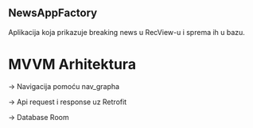 ## NewsAppFactory

Aplikacija koja prikazuje breaking news u RecView-u i sprema ih u bazu.



# MVVM Arhitektura

-> Navigacija pomoću nav_grapha

-> Api request i response uz Retrofit

-> Database Room 
